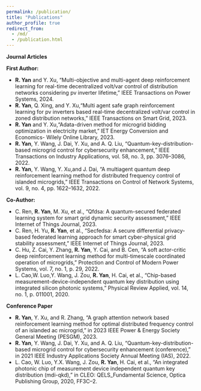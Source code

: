```yaml
---
permalink: /publication/
title: "Publications"
author_profile: true
redirect_from: 
  - /md/
  - /publication.html
---
```


**Journal Articles**

**First Author:**
* **R. Yan** and Y. Xu, “Multi-objective and multi-agent deep reinforcement learning for real-time decentralized volt/var control of distribution networks considering pv inverter lifetime,” IEEE Transactions on Power Systems, 2024.
* **R. Yan**, Q. Xing, and Y. Xu,“Multi agent safe graph reinforcement learning for pv inverters based real-time decentralized volt/var control in zoned distribution networks,” IEEE Transactions on Smart Grid, 2023.
* **R. Yan** and Y. Xu,“Adata-driven method for microgrid bidding optimization in electricity market,” IET Energy Conversion and Economics- Wilely Online Library, 2023.
* **R. Yan**, Y. Wang, J. Dai, Y. Xu, and A. Q. Liu, “Quantum-key-distribution-based microgrid control for cybersecurity enhancement,” IEEE Transactions on Industry Applications, vol. 58, no. 3, pp. 3076–3086, 2022.
* **R. Yan**, Y. Wang, Y. Xu,and J. Dai, “A multiagent quantum deep reinforcement learning method for distributed frequency control of islanded microgrids,” IEEE Transactions on Control of Network Systems, vol. 9, no. 4, pp. 1622–1632, 2022.

**Co-Author:**
* C. Ren, **R. Yan**, M. Xu, et al., “Qfdsa: A quantum-secured federated learning system for smart grid dynamic security assessment,” IEEE Internet of Things Journal, 2023.
* C. Ren, H. Yu, **R. Yan**, et al., “Secfedsa: A secure differential privacy-based federated learning approach for smart cyber-physical grid stability assessment,” IEEE Internet of Things Journal, 2023.
* C. Hu, Z. Cai, Y. Zhang, **R. Yan**, Y. Cai, and B. Cen, “A soft actor-critic deep reinforcement learning method for multi-timescale coordinated operation of microgrids,” Protection and Control of Modern Power Systems, vol. 7, no. 1, p. 29, 2022.
*  L. Cao,W. Luo,Y. Wang, J. Zou, **R. Yan**, H. Cai, et al., “Chip-based measurement-device-independent quantum key
 distribution using integrated silicon photonic systems,” Physical Review Applied, vol. 14, no. 1, p. 011001, 2020.

**Conference Paper**
*  **R. Yan**, Y. Xu, and R. Zhang, “A graph attention network based reinforcement learning method for optimal distributed frequency control of an islanded ac microgrid,” in 2023 IEEE Power & Energy Society General Meeting (PESGM), 2023.
*  **R. Yan**, Y. Wang, J. Dai, Y. Xu, and A. Q. Liu, “Quantum-key-distribution-based microgrid control for cybersecurity enhancement (conference),” in 2021 IEEE Industry Applications Society Annual Meeting (IAS), 2022.
*  L. Cao, W. Luo, Y.X. Wang, J. Zou, **R. Yan**, H. Cai, et al., “An integrated photonic chip of measurement device independent quantum key distribution (mdi-qkd),” in CLEO: QELS_Fundamental Science, Optica Publishing Group, 2020, FF3C–2.
